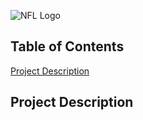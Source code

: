![NFL Logo](Image/NFLMockDraftSimulator_NFLLogo.png)

## Table of Contents
[Project Description](#project-description)

## Project Description
